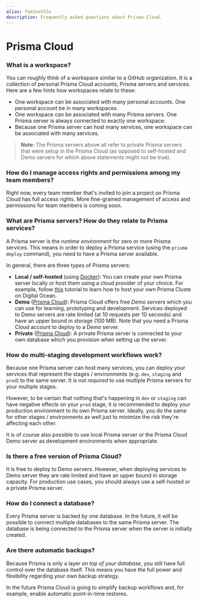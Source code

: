 ```yaml
---
alias: fae2ooth2u
description: Frequently asked questions about Prisma Cloud.
---
```


# Prisma Cloud

### What is a workspace?

You can roughly think of a workspace similar to a GitHub organization. It is a collection of personal Prisma Cloud accounts, Prisma servers and services. Here are a few hints how workspaces relate to these:

- One workspace can be associated with many personal accounts. One personal account be in many workspaces.
- One workspace can be associated with many Prisma servers. One Prisma server is always connected to exactly one workspace.
- Because one Prisma server can host many services, one workspace can be associated with many services.

> **Note**: The Prisma servers above all refer to private Prisma servers that were setup in the Prisma Cloud (as opposed to self-hosted and Demo servers for which above statements might not be true).

### How do I manage access rights and permissions among my team members?

Right now, every team member that's invited to join a project on Prisma Cloud has full access rights. More fine-grained management of access and permissions for team members is coming soon.

### What are Prisma servers? How do they relate to Prisma services?

A Prisma server is the _runtime environment_ for zero or more Prisma services. This means in order to deploy a Prisma service (using the `prisma deploy` command), you need to have a Prisma server available.

In general, there are three types of Prisma servers:

- **Local / self-hosted** (using [Docker](https://www.docker.com/)): You can create your own Prisma server locally or host them using a cloud provider of your choice. For example, follow [this](!alias-texoo9aemu) tutorial to learn how to host your own Prisma Cluste on Digital Ocean.
- **Demo** ([Prisma Cloud](https://www.prismagraphql.com/cloud)): Prisma Cloud offers free _Demo servers_ which you can use for learning, prototyping and development. Services deployed to Demo servers are rate limited (at 10 requests per 10 seconds) and have an upper bound in storage (100 MB). Note that you need a Prisma Cloud account to deploy to a Demo server.
- **Private** ([Prisma Cloud](https://www.prismagraphql.com/cloud)): A private Prisma server is connected to your own database which you provision when setting up the server.

### How do multi-staging development workflows work?

Because one Prisma server can host many services, you can deploy your services that represent the stages / environments (e.g. `dev`, `staging` and `prod`) to the same server. It is not _required_ to use multiple Prisma servers for your multiple stages.

However, to be certain that nothing that's happening in `dev` or `staging` can have negative effects on your `prod` stage, it is recommended to deploy your production environment to its own Prisma server. Ideally, you do the same for other stages / environments as well just to minimize the risk they're affecting each other.

It is of course also possible to use local Prisma server or the Prisma Cloud Demo server as development environments when appropriate.

### Is there a free version of Prisma Cloud?

It is free to deploy to Demo servers. However, when deploying services to Demo server they are rate limited and have an upper bound in storage capacity. For production use cases, you should always use a self-hosted or a private Prisma server.

### How do I connect a database?

Every Prisma server is backed by one database. In the future, it will be possible to connect multiple databases to the same Prisma server. The database is being connected to the Prisma server when the server is initially created.

### Are there automatic backups?

Because Prisma is only a layer _on top of your database_, you still have full control over the database itself. This means you have the full power and flexibility regarding your own backup strategy.

In the future Prisma Cloud is going to simplify backup workflows and, for example, enable automatic point-in-time restores.
